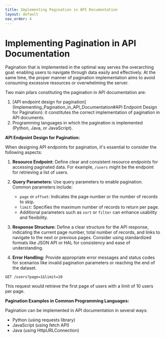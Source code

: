 ```yaml
---
title: Implementing Pagination in API Documentation
layout: default
nav_order: 4
---
```


# Implementing Pagination in API Documentation

Pagination that is implemented in the optimal way serves the overarching goal: enabling users to navigate through data easily and effectively. At the same time, the proper manner of pagination implementation aims to avoid consuming excessive resources or overwhelming the server. 

Two main pilars constituting the pagination in API documentation are:

1. [API endpoint design for pagination](Implementing_Pagination_in_API_Documentation#API Endpoint Design for Pagination): it constitutes the correct implementation of pagination in API documents.
2. Programming languages in which the pagination is implemented (Python, Java, or JavaScript).

**API Endpoint Design for Pagination:**

When designing API endpoints for pagination, it's essential to consider the following aspects:

1. **Resource Endpoint:** Define clear and consistent resource endpoints for accessing paginated data. For example, `/users` might be the endpoint for retrieving a list of users.

2. **Query Parameters:** Use query parameters to enable pagination. Common parameters include:
   - `page` or `offset`: Indicates the page number or the number of records to skip.
   - `limit`: Specifies the maximum number of records to return per page.
   - Additional parameters such as `sort` or `filter` can enhance usability and flexibility.

3. **Response Structure:** Define a clear structure for the API response, indicating the current page number, total number of records, and links to navigate to the next or previous pages. Consider using standardized formats like JSON API or HAL for consistency and ease of understanding.

4. **Error Handling:** Provide appropriate error messages and status codes for scenarios like invalid pagination parameters or reaching the end of the dataset.

`GET /users?page=1&limit=10`

This request would retrieve the first page of users with a limit of 10 users per page.

**Pagination Examples in Common Programming Languages:**

Pagination can be implemented in API documentation in several ways: 
- Python (using requests library)
- JavaScript (using fetch API)
- Java (using HttpURLConnection)

